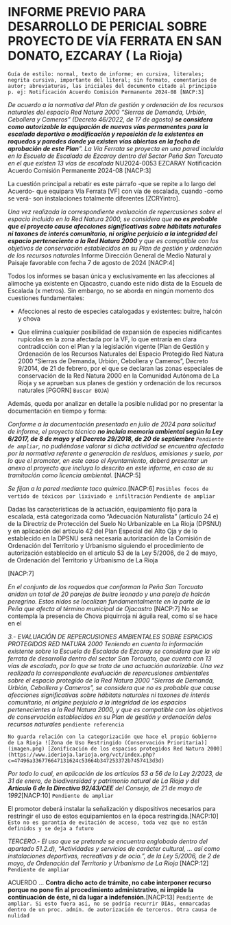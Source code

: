 # INFORME PREVIO PARA DESARROLLO DE PERICIAL SOBRE PROYECTO DE VÍA FERRATA EN SAN DONATO, EZCARAY ( La Rioja)
    
    Guía de estilo: normal, texto de informe; en cursiva, literales; negrita cursiva, importante del literal; sin formato, comentarios de autor; abreviaturas, las iniciales del documento citado al principio p. ej: Notificación Acuerdo Comisión Permanente 2024-08 [NACP:3]
    
*De acuerdo a la normativa del Plan de gestión y ordenación de los recursos naturales del espacio Red Natura 2000 “Sierras de Demanda, Urbión, Cebollera y Cameros” (Decreto 46/2022, de 17 de agosto) **se considera como autorizable la equipación de nuevas vías permanentes para la escalada deportiva o modificación y reposición de la existentes en roquedos y paredes donde ya existen vías abiertas en la fecha de aprobación de este Plan**”. La Vía Ferrata se proyecta en una pared incluida en la Escuela de Escalada de Ezcaray dentro del Sector Peña San Torcuato en el que existen 13 vías de escalada* NU2024-0053 EZCARAY Notificación Acuerdo Comisión Permanente 2024-08 [NACP:3]

La cuestión principal a rebatir es este párrafo -que se repite a lo largo del Acuerdo- que equipara Vía Ferrata [VF] con vía de escalada, cuando -como se verá- son instalaciones totalmente diferentes [ZCRYintro].

*Una vez realizada la correspondiente evaluación de repercusiones sobre el espacio incluido en la Red Natura 2000, se considera que **no es probable que el proyecto cause afecciones significativas sobre hábitats naturales ni taxones de interés comunitario, ni origine perjuicio a la integridad del espacio perteneciente a la Red Natura 2000** y que es compatible con los objetivos de conservación establecidos en su Plan de gestión y ordenación de los recursos naturales* Informe Dirección General de Medio Natural y Paisaje favorable con fecha 7 de agosto de 2024 [NACP:4]

Todos los informes se basan única y exclusivamente en las afecciones al alimoche ya existente en Ojacastro, cuando este nido dista de la Escuela de Escalada (x metros). Sin embargo, no se aborda en ningún momento dos cuestiones fundamentales:

- Afecciones al resto de especies catalogadas y existentes: buitre, halcón y chova

- Que elimina cualquier posibilidad de expansión de especies nidificantes rupícolas en la zona afectada por la VF, lo que entraría en clara contradicción con el Plan y la legislación vigente (Plan de Gestión y Ordenación de los Recursos Naturales del Espacio Protegido Red Natura 2000 “Sierras de Demanda, Urbión, Cebollera y Cameros”, Decreto 9/2014, de 21 de febrero, por el que se declaran las zonas especiales de conservación de la Red Natura 2000 en la Comunidad Autónoma de La Rioja y se aprueban sus planes de gestión y ordenación de los recursos naturales [PGORN] `Buscar BOJA`)


Además, queda por analizar en detalle la posible nulidad por no presentar la documentación en tiempo y forma:

*Conforme a la documentación presentada en julio de 2024 para solicitud de informe, el proyecto técnico **no incluía memoria ambiental según la Ley 6/2017, de 8 de mayo y el Decreto 29/2018, de 20 de septiembre** `Pendiente de ampliar`, no pudiéndose valorar si dicha actividad se encuentra afectada por la normativa referente a generación de residuos, emisiones y suelo, por lo que el promotor, en este caso el Ayuntamiento, deberá presentar un anexo al proyecto que incluya lo descrito en este informe, en caso de su tramitación como licencia ambiental.* [NACP:5]

*Se fijan a la pared mediante taco químico.*[NACP:6] `Posibles focos de vertido de tóxicos por lixiviado e infiltración` `Pendiente de ampliar`


Dadas las características de la actuación, equipamiento fijo para la escalada, está categorizada como
“Adecuación Naturalista” (artículo 24 e) de la Directriz de Protección del Suelo No Urbanizable en La
Rioja (DPSNU) y en aplicación del artículo 42 del Plan Especial del Alto Oja y de lo establecido en la
DPSNU será necesaria autorización de la Comisión de Ordenación del Territorio y Urbanismo siguiendo
el procedimiento de autorización establecido en el artículo 53 de la Ley 5/2006, de 2 de mayo, de
Ordenación del Territorio y Urbanismo de La Rioja

[NACP:7]

*En el conjunto de los roquedos que conforman la Peña San Torcuato anidan un total de 20 parejas de buitre leonado y una pareja de halcón peregrino. Estos nidos se localizan fundamentalmente en la parte de la Peña que afecta al término municipal de Ojacastro* [NACP:7] No se contempla la presencia de Chova piquirroja ni águila real, como sí se hace en el 

*3.- EVALUACIÓN DE REPERCUSIONES AMBIENTALES SOBRE ESPACIOS PROTEGIDOS RED NATURA 2000 Teniendo en cuenta la información existente sobre la Escuela de Escalada de Ezcaray se considera que la vía ferrata de desarrolla dentro del sector San Torcuato, que cuenta con 13 vías de escalada, por lo que se trata de una actuación autorizable. Una vez realizada la correspondiente evaluación de repercusiones ambientales sobre el espacio protegido de la Red Natura 2000 “Sierras de Demanda, Urbión, Cebollera y Cameros”, se considera que no es probable que cause afecciones significativas sobre hábitats naturales ni taxones de interés comunitario, ni origine perjuicio a la integridad de los espacios pertenecientes a la Red Natura 2000, y que es compatible con los objetivos de conservación establecidos en su Plan de gestión y ordenación delos recursos naturales* `pendiente referencia`

`No guarda relación con la categorización que hace el propio Gobierno de La Rioja ![Zona de Uso Restringido (Conservación Prioritaria)](imagen.png) [Zonificación de los espacios protegidos Red Natura 2000](https://www.iderioja.larioja.org/vct/index.php?c=47496a336776647131624c53664b347253372b7457413d3d)`

*Por todo lo cual, en aplicación de los artículos 53 a 56 de la Ley 2/2023, de 31 de enero, de biodiversidad y patrimonio natural de La Rioja y del **Artículo 6 de la Directiva 92/43/CEE** del Consejo, de 21 de mayo de 1992*[NACP:10] `Pendiente de ampliar`

El promotor deberá instalar la señalización y dispositivos necesarios para restringir el uso de estos equipamientos en la época restringida.[NACP:10] `Esto no es garantía de evitación de acceso, toda vez que no están definidos y se deja a futuro`

*TERCERO.- El uso que se pretende se encuentra englobado dentro del apartado 51.2.d), “Actividades y servicios de carácter cultural, … así como instalaciones deportivas, recreativas y de ocio.”, de la Ley 5/2006, de 2 de mayo, de Ordenación del Territorio y Urbanismo de La Rioja* [NACP:12] `Pendiente de ampliar`

ACUERDO
...
**Contra dicho acto de trámite, no cabe interponer recurso porque no pone fin al procedimiento administrativo, ni impide la continuación de éste, ni da lugar a indefensión.**[NACP:13] `Pendiente de ampliar. Si esto fuera así, no se podría recurrir DIAs, enmarcadas dentro de un proc. admin. de autorización de terceros. Otra causa de nulidad`





